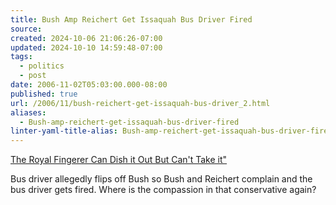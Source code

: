 ```yaml
---
title: Bush Amp Reichert Get Issaquah Bus Driver Fired
source: 
created: 2024-10-06 21:06:26-07:00
updated: 2024-10-10 14:59:48-07:00
tags:
  - politics
  - post
date: 2006-11-02T05:03:00.000-08:00
published: true
url: /2006/11/bush-reichert-get-issaquah-bus-driver_2.html
aliases:
  - Bush-amp-reichert-get-issaquah-bus-driver-fired
linter-yaml-title-alias: Bush-amp-reichert-get-issaquah-bus-driver-fired
---
```



[The Royal Fingerer Can Dish it Out But Can't Take it"](https://tbogg.blogspot.com/2006/10/royal-finger-added-below-decider-and.html "The Royal Fingerer Can Dish it Out But Can't Take it")  
  
Bus driver allegedly flips off Bush so Bush and Reichert complain and the bus driver gets fired. Where is the compassion in that conservative again?
